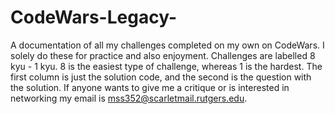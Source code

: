 # CodeWars-Legacy-
A documentation of all my challenges completed on my own on CodeWars. I solely do these for practice and also enjoyment. Challenges are labelled 8 kyu - 1 kyu. 8 is the easiest type of challenge, whereas 1 is the hardest. The first column is just the solution code, and the second is the question with the solution.
If anyone wants to give me a critique or is interested in networking my email is mss352@scarletmail.rutgers.edu.
